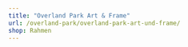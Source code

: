 ```yaml
---
title: "Overland Park Art & Frame"
url: /overland-park/overland-park-art-und-frame/
shop: Rahmen
---
```

